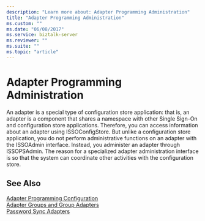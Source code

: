 ```yaml
---
description: "Learn more about: Adapter Programming Administration"
title: "Adapter Programming Administration"
ms.custom: ""
ms.date: "06/08/2017"
ms.service: biztalk-server
ms.reviewer: ""
ms.suite: ""
ms.topic: "article"
---
```

# Adapter Programming Administration
An adapter is a special type of configuration store application: that is, an adapter is a component that shares a namespace with other Single Sign-On and configuration store applications. Therefore, you can access information about an adapter using ISSOConfigStore. But unlike a configuration store application, you do not perform administrative functions on an adapter with the ISSOAdmin interface. Instead, you administer an adapter through ISSOPSAdmin. The reason for a specialized adapter administration interface is so that the system can coordinate other activities with the configuration store.  
  
## See Also  
 [Adapter Programming Configuration](../core/adapter-programming-configuration.md)   
 [Adapter Groups and Group Adapters](../core/adapter-groups-and-group-adapters.md)   
 [Password Sync Adapters](../core/password-sync-adapters.md)
